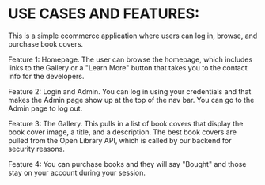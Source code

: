 # USE CASES AND FEATURES: 

This is a simple ecommerce application where users can log in, browse, and purchase book covers. 

Feature 1: Homepage. The user can browse the homepage, which includes links to the Gallery or a "Learn More" button that takes you to the contact info for the developers. 

Feature 2: Login and Admin. You can log in using your credentials and that makes the Admin page show up at the top of the nav bar. You can go to the Admin page to log out. 

Feature 3: The Gallery. This pulls in a list of book covers that display the book cover image, a title, and a description. The best book covers are pulled from the Open Library API, which is called by our backend for security reasons. 

Feature 4: You can purchase books and they will say "Bought" and those stay on your account during your session. 

